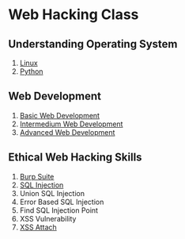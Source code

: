# Web Hacking Class

## Understanding Operating System

1. [Linux](https://github.com/SEUNGHO-Y00/Web-Hacking-Class/blob/main/LinuxStudy.md)
2. [Python](https://github.com/SEUNGHO-Y00/Web-Hacking-Class/blob/main/PythonStudy.md)

## Web Development

1. [Basic Web Development](https://github.com/SEUNGHO-Y00/Web-Hacking-Class/blob/main/Basic%20Web%20Development.md)
2. [Intermedium Web Development](https://github.com/SEUNGHO-Y00/Web-Hacking-Class/blob/main/Intermedium%20Web%20Development.md)
3. [Advanced Web Development](https://github.com/SEUNGHO-Y00/Web-Hacking-Class/blob/main/Advanced%20Web%20Development.md)

## Ethical Web Hacking Skills

1. [Burp Suite](https://github.com/SEUNGHO-Y00/Web-Hacking-Class/blob/main/BurpSuiteBasic.md)
2. [SQL Injection](https://github.com/SEUNGHO-Y00/Web-Hacking-Class/blob/main/SQLInjection.md)
3. Union SQL Injection
4. Error Based SQL Injection
5. Find SQL Injection Point
6. XSS Vulnerability
7. [XSS Attach](https://github.com/SEUNGHO-Y00/Web-Hacking-Class/blob/main/XSSattack.md)
